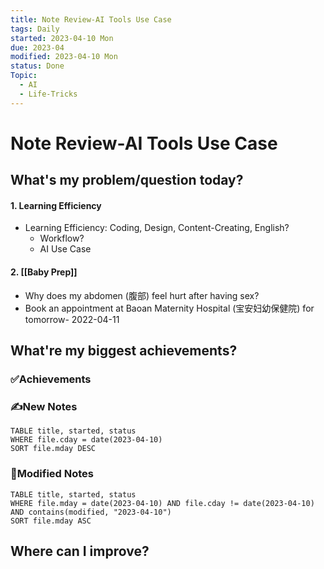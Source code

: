 ```yaml
---
title: Note Review-AI Tools Use Case
tags: Daily
started: 2023-04-10 Mon
due: 2023-04
modified: 2023-04-10 Mon
status: Done
Topic:
  - AI
  - Life-Tricks
---
```

# Note Review-AI Tools Use Case
## What's my problem/question today?
#### 1. Learning Efficiency
- Learning Efficiency: Coding, Design, Content-Creating, English?
	- Workflow?
	- AI Use Case
#### 2. [[Baby Prep]]
- Why does my abdomen (腹部) feel hurt after having sex?
- Book an appointment at Baoan Maternity Hospital (宝安妇幼保健院) for tomorrow- 2022-04-11
## What're my biggest achievements?
### ✅Achievements

### ✍️New Notes

```dataview
TABLE title, started, status
WHERE file.cday = date(2023-04-10)
SORT file.mday DESC
```

### 📝Modified Notes

```dataview
TABLE title, started, status
WHERE file.mday = date(2023-04-10) AND file.cday != date(2023-04-10) AND contains(modified, "2023-04-10")
SORT file.mday ASC
```

## Where can I improve?
